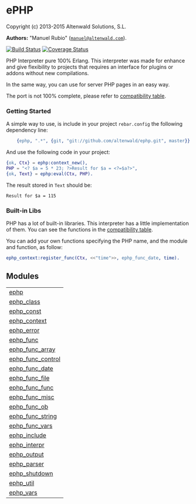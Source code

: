 

# ePHP #

Copyright (c) 2013-2015 Altenwald Solutions, S.L.

__Authors:__ "Manuel Rubio" ([`manuel@altenwald.com`](mailto:manuel@altenwald.com)).


[![Build Status](https://api.travis-ci.org/altenwald/ephp.png?branch=master)](https://travis-ci.org/altenwald/ephp)
[![Coverage Status](https://coveralls.io/repos/altenwald/ephp/badge.png)](https://coveralls.io/r/altenwald/ephp)

PHP Interpreter pure 100% Erlang. This interpreter was made for enhance and give flexibility to projects that requires an interface for plugins or addons without new compilations.

In the same way, you can use for server PHP pages in an easy way.

The port is not 100% complete, please refer to [compatibility table](http://github.com/altenwald/ephp/blob/master/doc/COMPATIBILITY.md).


### <a name="Getting_Started">Getting Started</a> ###

A simple way to use, is include in your project `rebar.config` the following dependency line:

```erlang
    {ephp, ".*", {git, "git://github.com/altenwald/ephp.git", master}}
```

And use the following code in your project:

```erlang
{ok, Ctx} = ephp:context_new(),
PHP = "<? $a = 5 * 23; ?>Result for $a = <?=$a?>",
{ok, Text} = ephp:eval(Ctx, PHP).
```

The result stored in `Text` should be:

```
Result for $a = 115
```


### <a name="Built-in_Libs">Built-in Libs</a> ###

PHP has a lot of built-in libraries. This interpreter has a little implementation of them. You can see the functions in the [compatibility table](http://github.com/altenwald/ephp/blob/master/doc/COMPATIBILITY.md).

You can add your own functions specifying the PHP name, and the module and function, as follow:

```erlang
ephp_context:register_func(Ctx, <<"time">>, ephp_func_date, time).
```



## Modules ##


<table width="100%" border="0" summary="list of modules">
<tr><td><a href="http://github.com/altenwald/ephp/blob/master/doc/ephp.md" class="module">ephp</a></td></tr>
<tr><td><a href="http://github.com/altenwald/ephp/blob/master/doc/ephp_class.md" class="module">ephp_class</a></td></tr>
<tr><td><a href="http://github.com/altenwald/ephp/blob/master/doc/ephp_const.md" class="module">ephp_const</a></td></tr>
<tr><td><a href="http://github.com/altenwald/ephp/blob/master/doc/ephp_context.md" class="module">ephp_context</a></td></tr>
<tr><td><a href="http://github.com/altenwald/ephp/blob/master/doc/ephp_error.md" class="module">ephp_error</a></td></tr>
<tr><td><a href="http://github.com/altenwald/ephp/blob/master/doc/ephp_func.md" class="module">ephp_func</a></td></tr>
<tr><td><a href="http://github.com/altenwald/ephp/blob/master/doc/ephp_func_array.md" class="module">ephp_func_array</a></td></tr>
<tr><td><a href="http://github.com/altenwald/ephp/blob/master/doc/ephp_func_control.md" class="module">ephp_func_control</a></td></tr>
<tr><td><a href="http://github.com/altenwald/ephp/blob/master/doc/ephp_func_date.md" class="module">ephp_func_date</a></td></tr>
<tr><td><a href="http://github.com/altenwald/ephp/blob/master/doc/ephp_func_file.md" class="module">ephp_func_file</a></td></tr>
<tr><td><a href="http://github.com/altenwald/ephp/blob/master/doc/ephp_func_func.md" class="module">ephp_func_func</a></td></tr>
<tr><td><a href="http://github.com/altenwald/ephp/blob/master/doc/ephp_func_misc.md" class="module">ephp_func_misc</a></td></tr>
<tr><td><a href="http://github.com/altenwald/ephp/blob/master/doc/ephp_func_ob.md" class="module">ephp_func_ob</a></td></tr>
<tr><td><a href="http://github.com/altenwald/ephp/blob/master/doc/ephp_func_string.md" class="module">ephp_func_string</a></td></tr>
<tr><td><a href="http://github.com/altenwald/ephp/blob/master/doc/ephp_func_vars.md" class="module">ephp_func_vars</a></td></tr>
<tr><td><a href="http://github.com/altenwald/ephp/blob/master/doc/ephp_include.md" class="module">ephp_include</a></td></tr>
<tr><td><a href="http://github.com/altenwald/ephp/blob/master/doc/ephp_interpr.md" class="module">ephp_interpr</a></td></tr>
<tr><td><a href="http://github.com/altenwald/ephp/blob/master/doc/ephp_output.md" class="module">ephp_output</a></td></tr>
<tr><td><a href="http://github.com/altenwald/ephp/blob/master/doc/ephp_parser.md" class="module">ephp_parser</a></td></tr>
<tr><td><a href="http://github.com/altenwald/ephp/blob/master/doc/ephp_shutdown.md" class="module">ephp_shutdown</a></td></tr>
<tr><td><a href="http://github.com/altenwald/ephp/blob/master/doc/ephp_util.md" class="module">ephp_util</a></td></tr>
<tr><td><a href="http://github.com/altenwald/ephp/blob/master/doc/ephp_vars.md" class="module">ephp_vars</a></td></tr></table>

